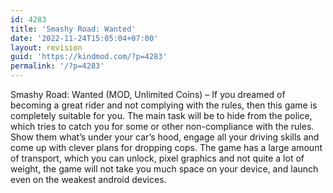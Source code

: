 ```yaml
---
id: 4283
title: 'Smashy Road: Wanted'
date: '2022-11-24T15:05:04+07:00'
layout: revision
guid: 'https://kindmod.com/?p=4283'
permalink: '/?p=4283'
---
```


Smashy Road: Wanted (MOD, Unlimited Coins) – If you dreamed of becoming a great rider and not complying with the rules, then this game is completely suitable for you. The main task will be to hide from the police, which tries to catch you for some or other non-compliance with the rules. Show them what’s under your car’s hood, engage all your driving skills and come up with clever plans for dropping cops. The game has a large amount of transport, which you can unlock, pixel graphics and not quite a lot of weight, the game will not take you much space on your device, and launch even on the weakest android devices.